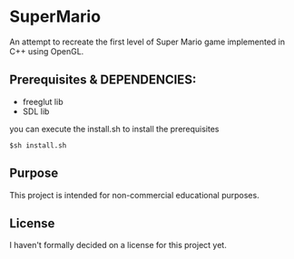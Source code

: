 # SuperMario
An attempt to recreate the first level of Super Mario game implemented in C++ using OpenGL.

## Prerequisites & DEPENDENCIES:
- freeglut lib 
- SDL lib

you can execute the install.sh to install the prerequisites
```
$sh install.sh
```
## Purpose
This project is intended for non-commercial educational purposes.

## License
I haven't formally decided on a license for this project yet.
